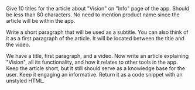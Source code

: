 Give 10 titles for the article about "Vision" on "Info" page of the app. Should be less than 80 characters. No need to mention product name since the article will be within the app.

Write a short paragraph that will be used as a subtitle. You can also think of it as a first paragraph of the article. It will be located between the title and the video.

We have a title, first paragraph, and a video. Now write an article explaining "Vision", all its functionality, and how it relates to other tools in the app. Keep the article short, but it still should serve as a knowledge base for the user. Keep it engaging an informative. Return it as a code snippet with an unstyled HTML.
